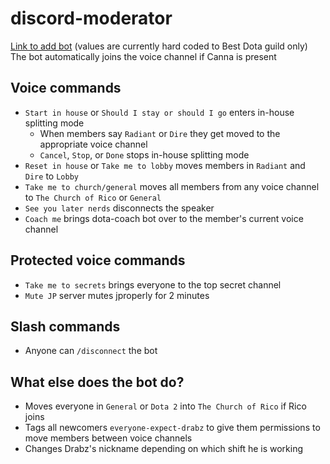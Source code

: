 # discord-moderator

[Link to add bot](https://discord.com/api/oauth2/authorize?client_id=1062766623578148945&permissions=8&scope=bot) (values are currently hard coded to Best Dota guild only)  
The bot automatically joins the voice channel if Canna is present

## Voice commands

- `Start in house` or `Should I stay or should I go` enters in-house splitting mode
  - When members say `Radiant` or `Dire` they get moved to the appropriate voice channel
  - `Cancel`, `Stop`, or `Done` stops in-house splitting mode
- `Reset in house` or `Take me to lobby` moves members in `Radiant` and `Dire` to `Lobby`
- `Take me to church/general` moves all members from any voice channel to `The Church of Rico` or `General`
- `See you later nerds` disconnects the speaker
- `Coach me` brings dota-coach bot over to the member's current voice channel

## Protected voice commands

- `Take me to secrets` brings everyone to the top secret channel
- `Mute JP` server mutes jproperly for 2 minutes

## Slash commands

- Anyone can `/disconnect` the bot

## What else does the bot do?

- Moves everyone in `General` or `Dota 2` into `The Church of Rico` if Rico joins
- Tags all newcomers `everyone-expect-drabz` to give them permissions to move members between voice channels
- Changes Drabz's nickname depending on which shift he is working
